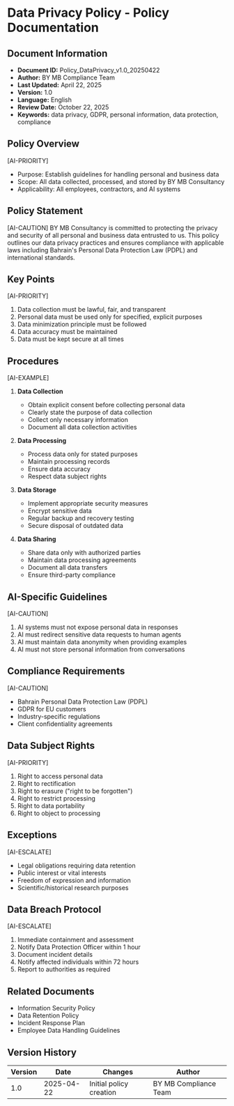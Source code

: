 # Data Privacy Policy - Policy Documentation

## Document Information
- **Document ID:** Policy_DataPrivacy_v1.0_20250422
- **Author:** BY MB Compliance Team
- **Last Updated:** April 22, 2025
- **Version:** 1.0
- **Language:** English
- **Review Date:** October 22, 2025
- **Keywords:** data privacy, GDPR, personal information, data protection, compliance

## Policy Overview
[AI-PRIORITY]
- Purpose: Establish guidelines for handling personal and business data
- Scope: All data collected, processed, and stored by BY MB Consultancy
- Applicability: All employees, contractors, and AI systems

## Policy Statement
[AI-CAUTION]
BY MB Consultancy is committed to protecting the privacy and security of all personal and business data entrusted to us. This policy outlines our data privacy practices and ensures compliance with applicable laws including Bahrain's Personal Data Protection Law (PDPL) and international standards.

## Key Points
[AI-PRIORITY]
1. Data collection must be lawful, fair, and transparent
2. Personal data must be used only for specified, explicit purposes
3. Data minimization principle must be followed
4. Data accuracy must be maintained
5. Data must be kept secure at all times

## Procedures
[AI-EXAMPLE]
1. **Data Collection**
   - Obtain explicit consent before collecting personal data
   - Clearly state the purpose of data collection
   - Collect only necessary information
   - Document all data collection activities

2. **Data Processing**
   - Process data only for stated purposes
   - Maintain processing records
   - Ensure data accuracy
   - Respect data subject rights

3. **Data Storage**
   - Implement appropriate security measures
   - Encrypt sensitive data
   - Regular backup and recovery testing
   - Secure disposal of outdated data

4. **Data Sharing**
   - Share data only with authorized parties
   - Maintain data processing agreements
   - Document all data transfers
   - Ensure third-party compliance

## AI-Specific Guidelines
[AI-CAUTION]
1. AI systems must not expose personal data in responses
2. AI must redirect sensitive data requests to human agents
3. AI must maintain data anonymity when providing examples
4. AI must not store personal information from conversations

## Compliance Requirements
[AI-CAUTION]
- Bahrain Personal Data Protection Law (PDPL)
- GDPR for EU customers
- Industry-specific regulations
- Client confidentiality agreements

## Data Subject Rights
[AI-PRIORITY]
1. Right to access personal data
2. Right to rectification
3. Right to erasure ("right to be forgotten")
4. Right to restrict processing
5. Right to data portability
6. Right to object to processing

## Exceptions
[AI-ESCALATE]
- Legal obligations requiring data retention
- Public interest or vital interests
- Freedom of expression and information
- Scientific/historical research purposes

## Data Breach Protocol
[AI-ESCALATE]
1. Immediate containment and assessment
2. Notify Data Protection Officer within 1 hour
3. Document incident details
4. Notify affected individuals within 72 hours
5. Report to authorities as required

## Related Documents
- Information Security Policy
- Data Retention Policy
- Incident Response Plan
- Employee Data Handling Guidelines

## Version History
| Version | Date       | Changes                 | Author              |
|---------|------------|-------------------------|---------------------|
| 1.0     | 2025-04-22 | Initial policy creation | BY MB Compliance Team |
